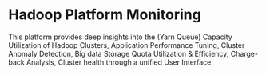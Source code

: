 # Hadoop Platform Monitoring
This platform provides deep insights into the (Yarn Queue) Capacity Utilization of Hadoop Clusters, Application Performance Tuning, Cluster Anomaly Detection, Big data Storage Quota Utilization & Efficiency, Charge-back Analysis, Cluster health through a unified User Interface.
